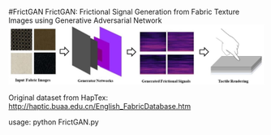 #FrictGAN
FrictGAN: Frictional Signal Generation from Fabric Texture Images using Generative Adversarial Network
![image](https://github.com/shaoyuca/FrictGAN/blob/main/tesaer.jpg)

Original dataset from HapTex: http://haptic.buaa.edu.cn/English_FabricDatabase.htm


usage: python FrictGAN.py

